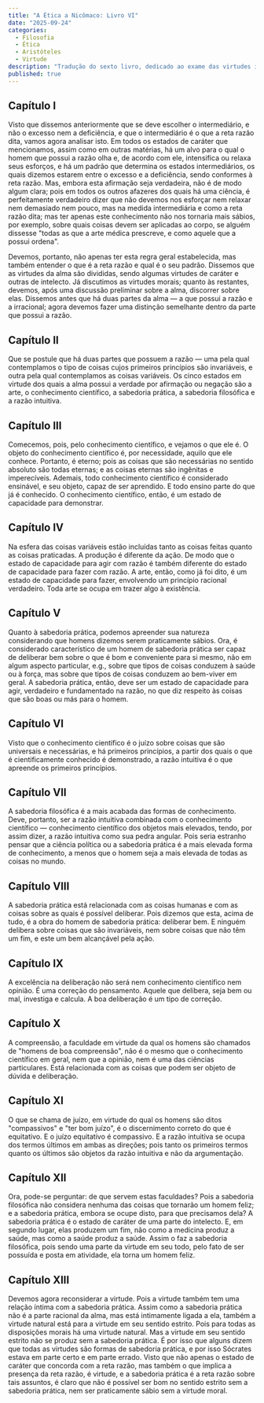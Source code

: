 ```yaml
---
title: "A Ética a Nicômaco: Livro VI"
date: "2025-09-24"
categories:
  - Filosofia
  - Ética
  - Aristóteles
  - Virtude
description: "Tradução do sexto livro, dedicado ao exame das virtudes intelectuais. Aristóteles distingue e analisa a Sabedoria Prática (Phronesis), a Sabedoria Filosófica (Sophia), a arte, a ciência e a intuição."
published: true
---
```


## Capítulo I

Visto que dissemos anteriormente que se deve escolher o intermediário, e não o excesso nem a deficiência, e que o intermediário é o que a reta razão dita, vamos agora analisar isto. Em todos os estados de caráter que mencionamos, assim como em outras matérias, há um alvo para o qual o homem que possui a razão olha e, de acordo com ele, intensifica ou relaxa seus esforços, e há um padrão que determina os estados intermediários, os quais dizemos estarem entre o excesso e a deficiência, sendo conformes à reta razão. Mas, embora esta afirmação seja verdadeira, não é de modo algum clara; pois em todos os outros afazeres dos quais há uma ciência, é perfeitamente verdadeiro dizer que não devemos nos esforçar nem relaxar nem demasiado nem pouco, mas na medida intermediária e como a reta razão dita; mas ter apenas este conhecimento não nos tornaria mais sábios, por exemplo, sobre quais coisas devem ser aplicadas ao corpo, se alguém dissesse "todas as que a arte médica prescreve, e como aquele que a possui ordena".

Devemos, portanto, não apenas ter esta regra geral estabelecida, mas também entender o que é a reta razão e qual é o seu padrão. Dissemos que as virtudes da alma são divididas, sendo algumas virtudes de caráter e outras de intelecto. Já discutimos as virtudes morais; quanto às restantes, devemos, após uma discussão preliminar sobre a alma, discorrer sobre elas. Dissemos antes que há duas partes da alma — a que possui a razão e a irracional; agora devemos fazer uma distinção semelhante dentro da parte que possui a razão.

## Capítulo II

Que se postule que há duas partes que possuem a razão — uma pela qual contemplamos o tipo de coisas cujos primeiros princípios são invariáveis, e outra pela qual contemplamos as coisas variáveis. Os cinco estados em virtude dos quais a alma possui a verdade por afirmação ou negação são a arte, o conhecimento científico, a sabedoria prática, a sabedoria filosófica e a razão intuitiva.

## Capítulo III

Comecemos, pois, pelo conhecimento científico, e vejamos o que ele é. O objeto do conhecimento científico é, por necessidade, aquilo que ele conhece. Portanto, é eterno; pois as coisas que são necessárias no sentido absoluto são todas eternas; e as coisas eternas são ingênitas e imperecíveis. Ademais, todo conhecimento científico é considerado ensinável, e seu objeto, capaz de ser aprendido. E todo ensino parte do que já é conhecido. O conhecimento científico, então, é um estado de capacidade para demonstrar.

## Capítulo IV

Na esfera das coisas variáveis estão incluídas tanto as coisas feitas quanto as coisas praticadas. A produção é diferente da ação. De modo que o estado de capacidade para agir com razão é também diferente do estado de capacidade para fazer com razão. A arte, então, como já foi dito, é um estado de capacidade para fazer, envolvendo um princípio racional verdadeiro. Toda arte se ocupa em trazer algo à existência.

## Capítulo V

Quanto à sabedoria prática, podemos apreender sua natureza considerando que homens dizemos serem praticamente sábios. Ora, é considerado característico de um homem de sabedoria prática ser capaz de deliberar bem sobre o que é bom e conveniente para si mesmo, não em algum aspecto particular, e.g., sobre que tipos de coisas conduzem à saúde ou à força, mas sobre que tipos de coisas conduzem ao bem-viver em geral. A sabedoria prática, então, deve ser um estado de capacidade para agir, verdadeiro e fundamentado na razão, no que diz respeito às coisas que são boas ou más para o homem.

## Capítulo VI

Visto que o conhecimento científico é o juízo sobre coisas que são universais e necessárias, e há primeiros princípios, a partir dos quais o que é cientificamente conhecido é demonstrado, a razão intuitiva é o que apreende os primeiros princípios.

## Capítulo VII

A sabedoria filosófica é a mais acabada das formas de conhecimento. Deve, portanto, ser a razão intuitiva combinada com o conhecimento científico — conhecimento científico dos objetos mais elevados, tendo, por assim dizer, a razão intuitiva como sua pedra angular. Pois seria estranho pensar que a ciência política ou a sabedoria prática é a mais elevada forma de conhecimento, a menos que o homem seja a mais elevada de todas as coisas no mundo.

## Capítulo VIII

A sabedoria prática está relacionada com as coisas humanas e com as coisas sobre as quais é possível deliberar. Pois dizemos que esta, acima de tudo, é a obra do homem de sabedoria prática: deliberar bem. E ninguém delibera sobre coisas que são invariáveis, nem sobre coisas que não têm um fim, e este um bem alcançável pela ação.

## Capítulo IX

A excelência na deliberação não será nem conhecimento científico nem opinião. É uma correção do pensamento. Aquele que delibera, seja bem ou mal, investiga e calcula. A boa deliberação é um tipo de correção.

## Capítulo X

A compreensão, a faculdade em virtude da qual os homens são chamados de "homens de boa compreensão", não é o mesmo que o conhecimento científico em geral, nem que a opinião, nem é uma das ciências particulares. Está relacionada com as coisas que podem ser objeto de dúvida e deliberação.

## Capítulo XI

O que se chama de juízo, em virtude do qual os homens são ditos "compassivos" e "ter bom juízo", é o discernimento correto do que é equitativo. E o juízo equitativo é compassivo. E a razão intuitiva se ocupa dos termos últimos em ambas as direções; pois tanto os primeiros termos quanto os últimos são objetos da razão intuitiva e não da argumentação.

## Capítulo XII

Ora, pode-se perguntar: de que servem estas faculdades? Pois a sabedoria filosófica não considera nenhuma das coisas que tornarão um homem feliz; e a sabedoria prática, embora se ocupe disto, para que precisamos dela? A sabedoria prática é o estado de caráter de uma parte do intelecto. E, em segundo lugar, elas produzem um fim, não como a medicina produz a saúde, mas como a saúde produz a saúde. Assim o faz a sabedoria filosófica, pois sendo uma parte da virtude em seu todo, pelo fato de ser possuída e posta em atividade, ela torna um homem feliz.

## Capítulo XIII

Devemos agora reconsiderar a virtude. Pois a virtude também tem uma relação íntima com a sabedoria prática. Assim como a sabedoria prática não é a parte racional da alma, mas está intimamente ligada a ela, também a virtude natural está para a virtude em seu sentido estrito. Pois para todas as disposições morais há uma virtude natural. Mas a virtude em seu sentido estrito não se produz sem a sabedoria prática. É por isso que alguns dizem que todas as virtudes são formas de sabedoria prática, e por isso Sócrates estava em parte certo e em parte errado. Visto que não apenas o estado de caráter que concorda com a reta razão, mas também o que implica a presença da reta razão, é virtude, e a sabedoria prática é a reta razão sobre tais assuntos, é claro que não é possível ser bom no sentido estrito sem a sabedoria prática, nem ser praticamente sábio sem a virtude moral.
